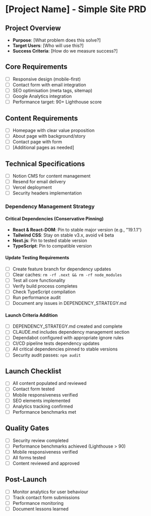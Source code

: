 # [Project Name] - Simple Site PRD

## Project Overview
- **Purpose**: [What problem does this solve?]
- **Target Users**: [Who will use this?]
- **Success Criteria**: [How do we measure success?]

## Core Requirements
- [ ] Responsive design (mobile-first)
- [ ] Contact form with email integration
- [ ] SEO optimisation (meta tags, sitemap)
- [ ] Google Analytics integration
- [ ] Performance target: 90+ Lighthouse score

## Content Requirements
- [ ] Homepage with clear value proposition
- [ ] About page with background/story
- [ ] Contact page with form
- [ ] [Additional pages as needed]

## Technical Specifications
- [ ] Notion CMS for content management
- [ ] Resend for email delivery
- [ ] Vercel deployment
- [ ] Security headers implementation

### Dependency Management Strategy

#### Critical Dependencies (Conservative Pinning)
- **React & React-DOM**: Pin to stable major version (e.g., "19.1.1")
- **Tailwind CSS**: Stay on stable v3.x, avoid v4 beta
- **Next.js**: Pin to tested stable version
- **TypeScript**: Pin to compatible version

#### Update Testing Requirements
- [ ] Create feature branch for dependency updates
- [ ] Clear caches: `rm -rf .next && rm -rf node_modules`
- [ ] Test all core functionality
- [ ] Verify build process completes
- [ ] Check TypeScript compilation
- [ ] Run performance audit
- [ ] Document any issues in DEPENDENCY_STRATEGY.md

#### Launch Criteria Addition
- [ ] DEPENDENCY_STRATEGY.md created and complete
- [ ] CLAUDE.md includes dependency management section
- [ ] Dependabot configured with appropriate ignore rules
- [ ] CI/CD pipeline tests dependency updates
- [ ] All critical dependencies pinned to stable versions
- [ ] Security audit passes: `npm audit`

## Launch Checklist
- [ ] All content populated and reviewed
- [ ] Contact form tested
- [ ] Mobile responsiveness verified
- [ ] SEO elements implemented
- [ ] Analytics tracking confirmed
- [ ] Performance benchmarks met

## Quality Gates
- [ ] Security review completed
- [ ] Performance benchmarks achieved (Lighthouse > 90)
- [ ] Mobile responsiveness verified
- [ ] All forms tested
- [ ] Content reviewed and approved

## Post-Launch
- [ ] Monitor analytics for user behaviour
- [ ] Track contact form submissions
- [ ] Performance monitoring
- [ ] Document lessons learned